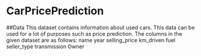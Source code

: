 # CarPricePrediction
##Data
This dataset contains information about used cars.
This data can be used for a lot of purposes such as price prediction.
The columns in the given dataset are as follows:
name
year
selling_price
km_driven
fuel
seller_type
transmission
Owner
